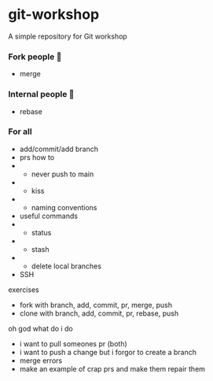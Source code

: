# git-workshop
A simple repository for Git workshop

### Fork people 🍴
- merge
### Internal people 🌟
- rebase

### For all
- add/commit/add branch
- prs how to
- * never push to main
- * kiss
- * naming conventions
- useful commands
- * status
- * stash
- * delete local branches
- SSH

exercises
- fork with branch, add, commit, pr, merge, push
- clone with branch, add, commit, pr, rebase, push

oh god what do i do
- i want to pull someones pr (both)
- i want to push a change but i forgor to create a branch
- merge errors
- make an example of crap prs and make them repair them 
